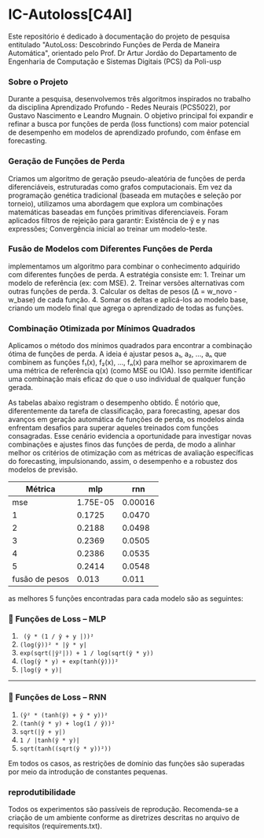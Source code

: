 # IC-Autoloss[C4AI]
Este repositório é dedicado à documentação do projeto de pesquisa entitulado "AutoLoss: Descobrindo Funções de Perda de Maneira Automática", orientado pelo Prof. Dr Artur Jordão do Departamento de Engenharia de Computação e Sistemas Digitais (PCS) da Poli-usp 

### Sobre o Projeto

Durante a pesquisa, desenvolvemos três algoritmos inspirados no trabalho da disciplina Aprendizado Profundo - Redes Neurais (PCS5022), por Gustavo Nascimento e Leandro Mugnain. O objetivo principal foi expandir e refinar a busca por funções de perda (loss functions) com maior potencial de desempenho em modelos de aprendizado profundo, com ênfase em forecasting.

### Geração de Funções de Perda

Criamos um algoritmo de geração pseudo-aleatória de funções de perda diferenciáveis, estruturadas como grafos computacionais. Em vez da programação genética tradicional (baseada em mutações e seleção por torneio), utilizamos uma abordagem que explora um combinações matemáticas baseadas em funções primitivas diferenciaveis.
Foram aplicados filtros de rejeição para garantir: Existência de ŷ e y nas expressões; Convergência inicial ao treinar um modelo-teste.

### Fusão de Modelos com Diferentes Funções de Perda

implementamos um algoritmo para combinar o conhecimento adquirido com diferentes funções de perda. A estratégia consiste em:
	1.	Treinar um modelo de referência (ex: com MSE).
	2.	Treinar versões alternativas com outras funções de perda.
	3.	Calcular os deltas de pesos (Δ = w_novo - w_base) de cada função.
	4.	Somar os deltas e aplicá-los ao modelo base, criando um modelo final que agrega o aprendizado de todas as funções.

### Combinação Otimizada por Mínimos Quadrados

Aplicamos o método dos mínimos quadrados para encontrar a combinação ótima de funções de perda. A ideia é ajustar pesos a₁, a₂, ..., aₙ que combinem as funções f₁(x), f₂(x), ..., fₙ(x) para melhor se aproximarem de uma métrica de referência q(x) (como MSE ou IOA). Isso permite identificar uma combinação mais eficaz do que o uso individual de qualquer função gerada.

As tabelas abaixo registram o desempenho obtido. É notório que, diferentemente da tarefa de classificação, para forecasting, apesar dos avanços em geração automática de funções de perda, os modelos ainda enfrentam desafios para superar aqueles treinados com funções consagradas. Esse cenário evidencia a oportunidade para investigar novas combinações e ajustes finos das funções de perda, de modo a alinhar melhor os critérios de otimização com as métricas de avaliação específicas do forecasting, impulsionando, assim, o desempenho e a robustez dos modelos de previsão.


| Métrica | mlp     | rnn                    |
|---------|---------|------------------------|
| mse     | 1.75E-05| 0.00016                |
| 1    | 0.1725  | 0.0470                 |
| 2    | 0.2188  | 0.0498                 |
| 3    | 0.2369  | 0.0505                 |
| 4    | 0.2386  | 0.0535                 |
| 5    | 0.2414  | 0.0548                 |
| fusão de pesos   | 0.013   | 0.011   |


as melhores 5 funções encontradas para cada modelo são as seguintes: 
### 📘 Funções de Loss – MLP

1. ` (ŷ * (1 / ŷ + y |))²`
2. `(log(ŷ))² * |ŷ * y|`
3. `exp(sqrt(|ŷ²|)) + 1 / log(sqrt(ŷ * y))`
4. `(log(ŷ * y) + exp(tanh(ŷ)))²`
5. `|log(ŷ + y)|`

---

### 📗 Funções de Loss – RNN

1. `(ŷ² * (tanh(ŷ) + ŷ * y))²`
2. `(tanh(ŷ * y) + log(1 / ŷ))²`
3. `sqrt(|ŷ + y|)`
4. `1 / |tanh(ŷ * y)|`
5. `sqrt(tanh((sqrt(ŷ * y))²))`

Em todos os casos, as restrições de domínio das funções são superadas por meio da introdução de constantes pequenas.


### reprodutibilidade 
Todos os experimentos são passíveis de reprodução. Recomenda-se a criação de um ambiente conforme as diretrizes descritas no arquivo de requisitos (requirements.txt).

